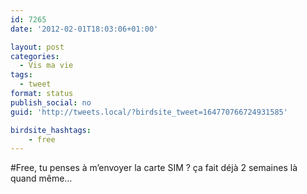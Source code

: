 ```yaml
---
id: 7265
date: '2012-02-01T18:03:06+01:00'

layout: post
categories:
  - Vis ma vie
tags:
  - tweet
format: status
publish_social: no
guid: 'http://tweets.local/?birdsite_tweet=164770766724931585'

birdsite_hashtags:
    - free
---
```


\#Free, tu penses à m’envoyer la carte SIM ? ça fait déjà 2 semaines là quand même…